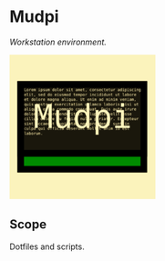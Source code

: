 # Mudpi

*Workstation environment.*

![Cover](doc/images/mudpi-cover-256.png)

## Scope

Dotfiles and scripts. 


